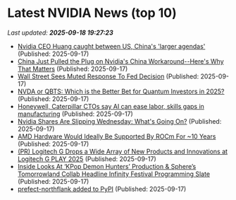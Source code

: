 # Latest NVIDIA News (top 10)
_Last updated: **2025-09-18 19:27:23**_

- [Nvidia CEO Huang caught between US, China's 'larger agendas'](https://biztoc.com/x/8c8dc243199cc200) (Published: 2025-09-17)
- [China Just Pulled the Plug on Nvidia's China Workaround--Here's Why That Matters](https://finance.yahoo.com/news/china-just-pulled-plug-nvidias-190414691.html) (Published: 2025-09-17)
- [Wall Street Sees Muted Response To Fed Decision](https://www.ndtvprofit.com/markets/stocks-bonds-rise-as-fed-signals-more-cuts-markets-wrap) (Published: 2025-09-17)
- [NVDA or QBTS: Which is the Better Bet for Quantum Investors in 2025?](https://finance.yahoo.com/news/nvda-qbts-better-bet-quantum-190000114.html) (Published: 2025-09-17)
- [Honeywell, Caterpillar CTOs say AI can ease labor, skills gaps in manufacturing](https://fortune.com/2025/09/17/honeywell-caterpillar-ctos-say-ai-can-ease-labor-skills-gaps-in-manufacturing/) (Published: 2025-09-17)
- [Nvidia Shares Are Slipping Wednesday: What's Going On?](https://biztoc.com/x/eef96b944a730c14) (Published: 2025-09-17)
- [AMD Hardware Would Ideally Be Supported By ROCm For ~10 Years](https://www.phoronix.com/news/AMD-ROCm-Hardware-Length) (Published: 2025-09-17)
- [(PR) Logitech G Drops a Wide Array of New Products and Innovations at Logitech G PLAY 2025](https://www.techpowerup.com/341098/logitech-g-drops-a-wide-array-of-new-products-and-innovations-at-logitech-g-play-2025) (Published: 2025-09-17)
- [Inside Looks At ‘KPop Demon Hunters’ Production & Sphere’s Tomorrowland Collab Headline Infinity Festival Programming Slate](http://deadline.com/2025/09/kpop-demon-hunters-sphere-tomorrowland-edm-infinity-festival-1236547040/) (Published: 2025-09-17)
- [prefect-northflank added to PyPI](https://pypi.org/project/prefect-northflank/) (Published: 2025-09-17)
